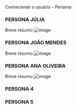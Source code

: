Conhecendo o usuário – Persona

### PERSONA JÚLIA
Breve resumo
![image](https://github.com/user-attachments/assets/9a32335c-9e52-4e7d-aa8c-747907257621)

### PERSONA JOÃO MENDES
Breve resumo
![image](https://github.com/user-attachments/assets/36786032-d13f-4cb3-97e6-006bb94fce92)

### PERSONA ANA OLIVEIRA
Breve resumo
![image](https://github.com/user-attachments/assets/cea0135b-3827-4f2d-9da5-1fb50dd914f0)

### PERSONA 4

### PERSONA 5

